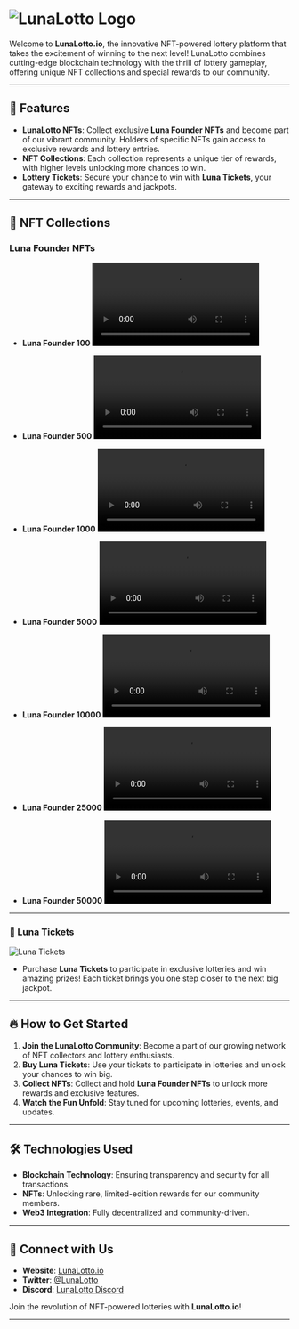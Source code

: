 # ![LunaLotto Logo](https://lunalotoo.vercel.app/assets/logo.svg)

Welcome to **LunaLotto.io**, the innovative NFT-powered lottery platform that takes the excitement of winning to the next level! LunaLotto combines cutting-edge blockchain technology with the thrill of lottery gameplay, offering unique NFT collections and special rewards to our community.

---

## 🚀 Features

- **LunaLotto NFTs**: Collect exclusive **Luna Founder NFTs** and become part of our vibrant community. Holders of specific NFTs gain access to exclusive rewards and lottery entries.
- **NFT Collections**: Each collection represents a unique tier of rewards, with higher levels unlocking more chances to win.
- **Lottery Tickets**: Secure your chance to win with **Luna Tickets**, your gateway to exciting rewards and jackpots.

---

## 🎨 NFT Collections

### Luna Founder NFTs

- **Luna Founder 100**
  ![Luna Founder 100](https://lunalotoo.vercel.app/assets/webm/100.webm)

- **Luna Founder 500**
  ![Luna Founder 500](https://lunalotoo.vercel.app/assets/webm/500.webm)

- **Luna Founder 1000**
  ![Luna Founder 1000](https://lunalotoo.vercel.app/assets/webm/1000.webm)

- **Luna Founder 5000**
  ![Luna Founder 5000](https://lunalotoo.vercel.app/assets/webm/5000.webm)

- **Luna Founder 10000**
  ![Luna Founder 10000](https://lunalotoo.vercel.app/assets/webm/10000.webm)

- **Luna Founder 25000**
  ![Luna Founder 25000](https://lunalotoo.vercel.app/assets/webm/25000.webm)

- **Luna Founder 50000**
  ![Luna Founder 50000](https://lunalotoo.vercel.app/assets/webm/50000.webm)

---

### 🎫 Luna Tickets

![Luna Tickets](https://lunalotoo.vercel.app/assets/ticket.gif)

- Purchase **Luna Tickets** to participate in exclusive lotteries and win amazing prizes! Each ticket brings you one step closer to the next big jackpot.

---

## 🔥 How to Get Started

1. **Join the LunaLotto Community**: Become a part of our growing network of NFT collectors and lottery enthusiasts.
2. **Buy Luna Tickets**: Use your tickets to participate in lotteries and unlock your chances to win big.
3. **Collect NFTs**: Collect and hold **Luna Founder NFTs** to unlock more rewards and exclusive features.
4. **Watch the Fun Unfold**: Stay tuned for upcoming lotteries, events, and updates.

---

## 🛠️ Technologies Used

- **Blockchain Technology**: Ensuring transparency and security for all transactions.
- **NFTs**: Unlocking rare, limited-edition rewards for our community members.
- **Web3 Integration**: Fully decentralized and community-driven.

---

## 💬 Connect with Us

- **Website**: [LunaLotto.io](https://lunalotoo.vercel.app/)
- **Twitter**: [@LunaLotto](https://twitter.com/LunaLotto)
- **Discord**: [LunaLotto Discord](https://discord.gg/lunalotto)

Join the revolution of NFT-powered lotteries with **LunaLotto.io**!

---
